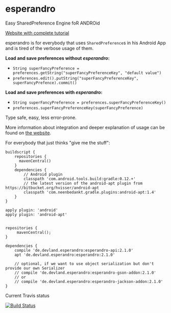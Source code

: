 esperandro
==========

Easy SharedPreference Engine foR ANDROid

[Website with complete tutorial](http://dkunzler.github.io/esperandro)

esperandro is for everybody that uses `SharedPreference`s in his Android App and is tired of the verbose usage of them.

**Load and save preferences without *esperandro*:**

* `String superFancyPreference = preferences.getString("superFancyPreferenceKey", "default value")`
* `preferences.edit().putString("superFancyPreferenceKey", superFancyPrefence).commit()`



**Load and save preferences with *esperandro*:**

* `String superFancyPreference = preferences.superFancyPreferenceKey()`
* `preferences.superFancyPreferenceKey(superFancyPreference)`

Type safe, easy, less error-prone.

More information about integration and deeper explanation of usage can be found on [the website](http://dkunzler.github.io/esperandro).

For everybody that just thinks "give me the stuff":

    buildscript {
        repositories {
          mavenCentral()
        }
        dependencies {
            // Android plugin
            classpath 'com.android.tools.build:gradle:0.12.+'
            // the latest version of the android-apt plugin from https://bitbucket.org/hvisser/android-apt
            classpath 'com.neenbedankt.gradle.plugins:android-apt:1.4'
        }
    }

    apply plugin: 'android'
    apply plugin: 'android-apt'


    repositories {
         mavenCentral();
    }

    dependencies {
        compile 'de.devland.esperandro:esperandro-api:2.1.0'
        apt 'de.devland.esperandro:esperandro:2.1.0'

        // optional, if we want to use object serialization but don't provide our own Serializer
        // compile 'de.devland.esperandro:esperandro-gson-addon:2.1.0'
        // or
        // compile 'de.devland.esperandro:esperandro-jackson-addon:2.1.0'
    }
    
Current Travis status

[![Build Status](https://api.travis-ci.org/dkunzler/esperandro.png?branch=master)](https://travis-ci.org/dkunzler/esperandro)
